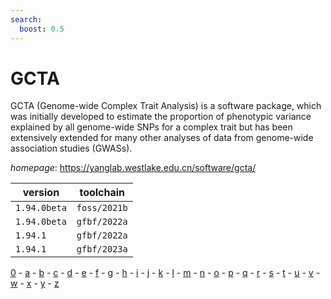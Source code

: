 ```yaml
---
search:
  boost: 0.5
---
```

# GCTA

GCTA (Genome-wide Complex Trait Analysis) is a software package, which was  initially developed to estimate the proportion of phenotypic variance explained  by all genome-wide SNPs for a complex trait but has been extensively extended  for many other analyses of data from genome-wide association studies (GWASs).

*homepage*: <https://yanglab.westlake.edu.cn/software/gcta/>

version | toolchain
--------|----------
``1.94.0beta`` | ``foss/2021b``
``1.94.0beta`` | ``gfbf/2022a``
``1.94.1`` | ``gfbf/2022a``
``1.94.1`` | ``gfbf/2023a``

[0](../0/index.md) - [a](../a/index.md) - [b](../b/index.md) - [c](../c/index.md) - [d](../d/index.md) - [e](../e/index.md) - [f](../f/index.md) - [g](../g/index.md) - [h](../h/index.md) - [i](../i/index.md) - [j](../j/index.md) - [k](../k/index.md) - [l](../l/index.md) - [m](../m/index.md) - [n](../n/index.md) - [o](../o/index.md) - [p](../p/index.md) - [q](../q/index.md) - [r](../r/index.md) - [s](../s/index.md) - [t](../t/index.md) - [u](../u/index.md) - [v](../v/index.md) - [w](../w/index.md) - [x](../x/index.md) - [y](../y/index.md) - [z](../z/index.md)

